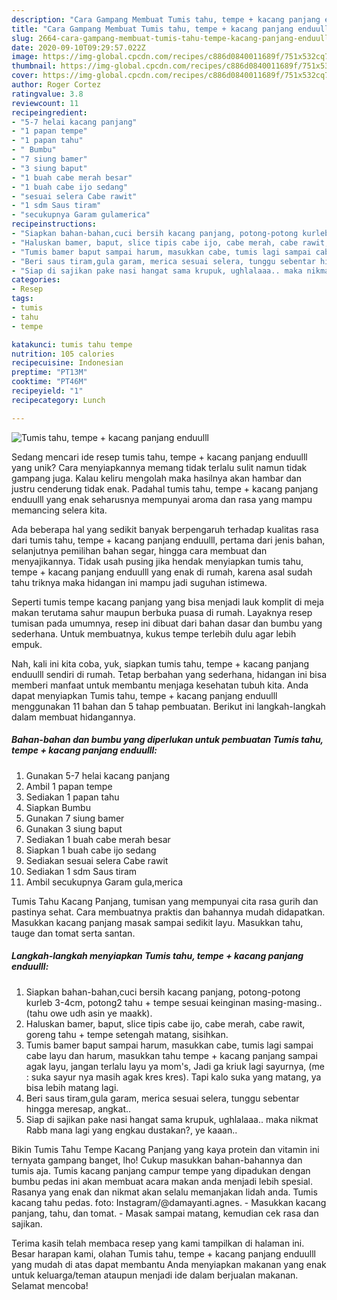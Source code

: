 ```yaml
---
description: "Cara Gampang Membuat Tumis tahu, tempe + kacang panjang enduulll yang Enak"
title: "Cara Gampang Membuat Tumis tahu, tempe + kacang panjang enduulll yang Enak"
slug: 2664-cara-gampang-membuat-tumis-tahu-tempe-kacang-panjang-enduulll-yang-enak
date: 2020-09-10T09:29:57.022Z
image: https://img-global.cpcdn.com/recipes/c886d0840011689f/751x532cq70/tumis-tahu-tempe-kacang-panjang-enduulll-foto-resep-utama.jpg
thumbnail: https://img-global.cpcdn.com/recipes/c886d0840011689f/751x532cq70/tumis-tahu-tempe-kacang-panjang-enduulll-foto-resep-utama.jpg
cover: https://img-global.cpcdn.com/recipes/c886d0840011689f/751x532cq70/tumis-tahu-tempe-kacang-panjang-enduulll-foto-resep-utama.jpg
author: Roger Cortez
ratingvalue: 3.8
reviewcount: 11
recipeingredient:
- "5-7 helai kacang panjang"
- "1 papan tempe"
- "1 papan tahu"
- " Bumbu"
- "7 siung bamer"
- "3 siung baput"
- "1 buah cabe merah besar"
- "1 buah cabe ijo sedang"
- "sesuai selera Cabe rawit"
- "1 sdm Saus tiram"
- "secukupnya Garam gulamerica"
recipeinstructions:
- "Siapkan bahan-bahan,cuci bersih kacang panjang, potong-potong kurleb 3-4cm, potong2 tahu + tempe sesuai keinginan masing-masing.. (tahu owe udh asin ye maakk)."
- "Haluskan bamer, baput, slice tipis cabe ijo, cabe merah, cabe rawit, goreng tahu + tempe setengah matang, sisihkan."
- "Tumis bamer baput sampai harum, masukkan cabe, tumis lagi sampai cabe layu dan harum, masukkan tahu tempe + kacang panjang sampai agak layu, jangan terlalu layu ya mom&#39;s, Jadi ga kriuk lagi sayurnya, (me : suka sayur nya masih agak kres kres). Tapi kalo suka yang matang, ya bisa lebih matang lagi."
- "Beri saus tiram,gula garam, merica sesuai selera, tunggu sebentar hingga meresap, angkat.."
- "Siap di sajikan pake nasi hangat sama krupuk, ughlalaaa.. maka nikmat Rabb mana lagi yang engkau dustakan?, ye kaaan.."
categories:
- Resep
tags:
- tumis
- tahu
- tempe

katakunci: tumis tahu tempe 
nutrition: 105 calories
recipecuisine: Indonesian
preptime: "PT13M"
cooktime: "PT46M"
recipeyield: "1"
recipecategory: Lunch

---
```



![Tumis tahu, tempe + kacang panjang enduulll](https://img-global.cpcdn.com/recipes/c886d0840011689f/751x532cq70/tumis-tahu-tempe-kacang-panjang-enduulll-foto-resep-utama.jpg)

Sedang mencari ide resep tumis tahu, tempe + kacang panjang enduulll yang unik? Cara menyiapkannya memang tidak terlalu sulit namun tidak gampang juga. Kalau keliru mengolah maka hasilnya akan hambar dan justru cenderung tidak enak. Padahal tumis tahu, tempe + kacang panjang enduulll yang enak seharusnya mempunyai aroma dan rasa yang mampu memancing selera kita.

Ada beberapa hal yang sedikit banyak berpengaruh terhadap kualitas rasa dari tumis tahu, tempe + kacang panjang enduulll, pertama dari jenis bahan, selanjutnya pemilihan bahan segar, hingga cara membuat dan menyajikannya. Tidak usah pusing jika hendak menyiapkan tumis tahu, tempe + kacang panjang enduulll yang enak di rumah, karena asal sudah tahu triknya maka hidangan ini mampu jadi suguhan istimewa.

Seperti tumis tempe kacang panjang yang bisa menjadi lauk komplit di meja makan terutama sahur maupun berbuka puasa di rumah. Layaknya resep tumisan pada umumnya, resep ini dibuat dari bahan dasar dan bumbu yang sederhana. Untuk membuatnya, kukus tempe terlebih dulu agar lebih empuk.


Nah, kali ini kita coba, yuk, siapkan tumis tahu, tempe + kacang panjang enduulll sendiri di rumah. Tetap berbahan yang sederhana, hidangan ini bisa memberi manfaat untuk membantu menjaga kesehatan tubuh kita. Anda dapat menyiapkan Tumis tahu, tempe + kacang panjang enduulll menggunakan 11 bahan dan 5 tahap pembuatan. Berikut ini langkah-langkah dalam membuat hidangannya.

<!--inarticleads1-->

##### Bahan-bahan dan bumbu yang diperlukan untuk pembuatan Tumis tahu, tempe + kacang panjang enduulll:

1. Gunakan 5-7 helai kacang panjang
1. Ambil 1 papan tempe
1. Sediakan 1 papan tahu
1. Siapkan  Bumbu
1. Gunakan 7 siung bamer
1. Gunakan 3 siung baput
1. Sediakan 1 buah cabe merah besar
1. Siapkan 1 buah cabe ijo sedang
1. Sediakan sesuai selera Cabe rawit
1. Sediakan 1 sdm Saus tiram
1. Ambil secukupnya Garam gula,merica


Tumis Tahu Kacang Panjang, tumisan yang mempunyai cita rasa gurih dan pastinya sehat. Cara membuatnya praktis dan bahannya mudah didapatkan. Masukkan kacang panjang masak sampai sedikit layu. Masukkan tahu, tauge dan tomat serta santan. 

<!--inarticleads2-->

##### Langkah-langkah menyiapkan Tumis tahu, tempe + kacang panjang enduulll:

1. Siapkan bahan-bahan,cuci bersih kacang panjang, potong-potong kurleb 3-4cm, potong2 tahu + tempe sesuai keinginan masing-masing.. (tahu owe udh asin ye maakk).
1. Haluskan bamer, baput, slice tipis cabe ijo, cabe merah, cabe rawit, goreng tahu + tempe setengah matang, sisihkan.
1. Tumis bamer baput sampai harum, masukkan cabe, tumis lagi sampai cabe layu dan harum, masukkan tahu tempe + kacang panjang sampai agak layu, jangan terlalu layu ya mom&#39;s, Jadi ga kriuk lagi sayurnya, (me : suka sayur nya masih agak kres kres). Tapi kalo suka yang matang, ya bisa lebih matang lagi.
1. Beri saus tiram,gula garam, merica sesuai selera, tunggu sebentar hingga meresap, angkat..
1. Siap di sajikan pake nasi hangat sama krupuk, ughlalaaa.. maka nikmat Rabb mana lagi yang engkau dustakan?, ye kaaan..


Bikin Tumis Tahu Tempe Kacang Panjang yang kaya protein dan vitamin ini ternyata gampang banget, lho! Cukup masukkan bahan-bahannya dan tumis aja. Tumis kacang panjang campur tempe yang dipadukan dengan bumbu pedas ini akan membuat acara makan anda menjadi lebih spesial. Rasanya yang enak dan nikmat akan selalu memanjakan lidah anda. Tumis kacang tahu pedas. foto: Instagram/@damayanti.agnes. - Masukkan kacang panjang, tahu, dan tomat. - Masak sampai matang, kemudian cek rasa dan sajikan. 

Terima kasih telah membaca resep yang kami tampilkan di halaman ini. Besar harapan kami, olahan Tumis tahu, tempe + kacang panjang enduulll yang mudah di atas dapat membantu Anda menyiapkan makanan yang enak untuk keluarga/teman ataupun menjadi ide dalam berjualan makanan. Selamat mencoba!
